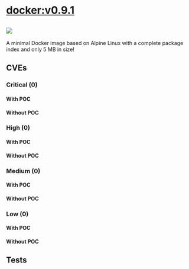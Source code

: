 # [docker:v0.9.1](https://hub.docker.com/_/docker?tab=tags)
![](https://img.shields.io/static/v1?label=tag&message=v0.9.1&color=blue)
---
<p>
A minimal Docker image based on Alpine Linux with a complete package index and only 5 MB in size!
</p>

## CVEs
### Critical (0)
#### With POC

#### Without POC


### High (0)
#### With POC

#### Without POC


### Medium (0)
#### With POC

#### Without POC


### Low (0)
#### With POC

#### Without POC


## Tests
